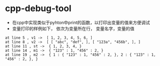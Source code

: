 # cpp-debug-tool
- 在cpp中实现类似于pyhton中print的函数，以打印出变量的值来方便调试
- 变量打印的样例如下， 依次为变量所在行， 变量名字，变量的值
```
at line 5 , v1 ->  [ 1, 2, 3, 4, 5, 6, ]
at line 8 , v2 ->  [ [ "abc", "def", ], [ "123a", "456b", ], ]
at line 11 , st ->  { 1, 2, 3, 4, }
at line 14 , m1 ->  { "123" : 1, "456" : 2, }
at line 19 , m2 ->  { 1 : { "123" : 1, "456" : 2, }, 2 : { "123" : 1, "456" : 2, }, }
```
